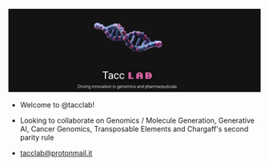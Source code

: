 ![Banner](https://github.com/tacclab/tacclab/blob/main/banner.png)

- Welcome to @tacclab!
- Looking to collaborate on Genomics / Molecule Generation, Generative AI, Cancer Genomics, Transposable Elements and Chargaff's second parity rule

- tacclab@protonmail.it
